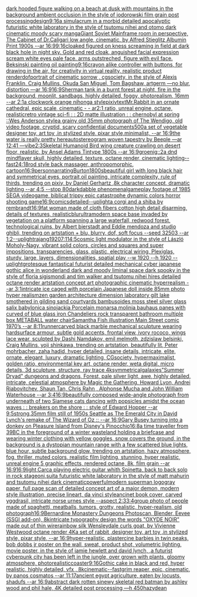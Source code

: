 [dark hooded figure walking on a beach at dusk with mountains in the background ambient occlusion in the style of jodorowski film grain post processing](https://www.ebank.nz/aiartgenerator?category=dark%2520hooded%2520figure%2520walking%2520on%2520a%2520beach%2520at%2520dusk%2520with%2520mountains%2520in%2520the%2520background%2520ambient%2520occlusion%2520in%2520the%2520style%2520of%2520jodorowski%2520film%2520grain%2520post%2520processing)[design](https://www.ebank.nz/aiartgenerator?category=design)[9:16](https://www.ebank.nz/aiartgenerator?category=9%3A16)[a simulacrum in a morbid detailed apocalyptic futuristic white laboratory in the style of tsutomu nihei and otomo dark cinematic moody scary manga](https://www.ebank.nz/aiartgenerator?category=a%2520simulacrum%2520in%2520a%2520morbid%2520detailed%2520apocalyptic%2520futuristic%2520white%2520laboratory%2520in%2520the%2520style%2520of%2520tsutomu%2520nihei%2520and%2520otomo%2520dark%2520cinematic%2520moody%2520scary%2520manga)[Giant Soviet Mainframe room in perspective, The Cabinet of Dr.Caligari low angle, cinematic, by Alfred Stieglitz Albumin Print 1900s --ar 16:9](https://www.ebank.nz/aiartgenerator?category=Giant%2520Soviet%2520Mainframe%2520room%2520in%2520perspective%2C%2520The%2520Cabinet%2520of%2520Dr.Caligari%2520low%2520angle%2C%2520cinematic%2C%2520by%2520Alfred%2520Stieglitz%2520Albumin%2520Print%25201900s%2520--ar%252016%3A9)[9:16](https://www.ebank.nz/aiartgenerator?category=9%3A16)[cloaked figured on kness screaming in field at dark black hole in night sky.  Gold and red cloak, anguished facial expression scream white eyes pale face. arms outstreched, figure with evil face. Beksinski painting oil painting](https://www.ebank.nz/aiartgenerator?category=cloaked%2520figured%2520on%2520kness%2520screaming%2520in%2520field%2520at%2520dark%2520black%2520hole%2520in%2520night%2520sky.%2520%2520Gold%2520and%2520red%2520cloak%2C%2520anguished%2520facial%2520expression%2520scream%2520white%2520eyes%2520pale%2520face.%2520arms%2520outstreched%2C%2520figure%2520with%2520evil%2520face.%2520Beksinski%2520painting%2520oil%2520painting)[9:16](https://www.ebank.nz/aiartgenerator?category=9%3A16)[crayon alike controller with buttons, for drawing in the air, for creativity in virtual reality, realistic product render](https://www.ebank.nz/aiartgenerator?category=crayon%2520alike%2520controller%2520with%2520buttons%2C%2520for%2520drawing%2520in%2520the%2520air%2C%2520for%2520creativity%2520in%2520virtual%2520reality%2C%2520realistic%2520product%2520render)[dof](https://www.ebank.nz/aiartgenerator?category=dof)[portrait of cinematic sorrow , cgsociety, in the style of Alexis Franklin, Craig Mullins, Okuda San Miguel, Tom Bagshaw, artgerm —no blur, distortion —ar 16:9](https://www.ebank.nz/aiartgenerator?category=portrait%2520of%2520cinematic%2520sorrow%2520%2C%2520cgsociety%2C%2520in%2520the%2520style%2520of%2520Alexis%2520Franklin%2C%2520Craig%2520Mullins%2C%2520Okuda%2520San%2520Miguel%2C%2520Tom%2520Bagshaw%2C%2520artgerm%2520%E2%80%94no%2520blur%2C%2520distortion%2520%E2%80%94ar%252016%3A9)[16:9](https://www.ebank.nz/aiartgenerator?category=16%3A9)[Sherman tank in a burnt forest at night, fire in the background, moonlit, sandbags, highly detailed, foggy, photorealism, 16mm --ar 2:1](https://www.ebank.nz/aiartgenerator?category=Sherman%2520tank%2520in%2520a%2520burnt%2520forest%2520at%2520night%2C%2520fire%2520in%2520the%2520background%2C%2520moonlit%2C%2520sandbags%2C%2520highly%2520detailed%2C%2520foggy%2C%2520photorealism%2C%252016mm%2520--ar%25202%3A1)[a clockwork orange nihonga style](https://www.ebank.nz/aiartgenerator?category=a%2520clockwork%2520orange%2520nihonga%2520style)[pixiv](https://www.ebank.nz/aiartgenerator?category=pixiv)[text](https://www.ebank.nz/aiartgenerator?category=text)[Mr.Rabbit in an ornate cathedral, epic scale, cinematic - - ar2:1 ratio, unreal engine, octane, realistic](https://www.ebank.nz/aiartgenerator?category=Mr.Rabbit%2520in%2520an%2520ornate%2520cathedral%2C%2520epic%2520scale%2C%2520cinematic%2520-%2520-%2520ar2%3A1%2520ratio%2C%2520unreal%2520engine%2C%2520octane%2C%2520realistic)[retro vintage sci-fi : : 2D matte illustration : : chernobyl at spring ::Wes Anderson style](https://www.ebank.nz/aiartgenerator?category=retro%2520vintage%2520sci-fi%2520%3A%2520%3A%25202D%2520matte%2520illustration%2520%3A%2520%3A%2520chernobyl%2520at%2520spring%2520%3A%3AWes%2520Anderson%2520style)[a grainy old 35mm photograph of The Wendigo, old video footage, cryptid, scary confidential documents](https://www.ebank.nz/aiartgenerator?category=a%2520grainy%2520old%252035mm%2520photograph%2520of%2520The%2520Wendigo%2C%2520old%2520video%2520footage%2C%2520cryptid%2C%2520scary%2520confidential%2520documents)[500](https://www.ebank.nz/aiartgenerator?category=500)[a set of vegetable designer toy, art toy ,in stylized style, pixar style,minimalist, --ar 16:9](https://www.ebank.nz/aiartgenerator?category=a%2520set%2520of%2520vegetable%2520designer%2520toy%2C%2520art%2520toy%2520%2Cin%2520stylized%2520style%2C%2520pixar%2520style%2Cminimalist%2C%2520--ar%252016%3A9)[the water is really pretty here](https://www.ebank.nz/aiartgenerator?category=the%2520water%2520is%2520really%2520pretty%2520here)[autostereogram woven tapestry by Beeple —ar 12:41 —vibe](https://www.ebank.nz/aiartgenerator?category=autostereogram%2520woven%2520tapestry%2520by%2520Beeple%2520%E2%80%94ar%252012%3A41%2520%E2%80%94vibe)[2:3](https://www.ebank.nz/aiartgenerator?category=2%3A3)[Skeletal Humanoid Bird wing creature crawling on desert floor, realistic, by Ansel Adams Tintype 1800s --ar 16:9](https://www.ebank.nz/aiartgenerator?category=Skeletal%2520Humanoid%2520Bird%2520wing%2520creature%2520crawling%2520on%2520desert%2520floor%2C%2520realistic%2C%2520by%2520Ansel%2520Adams%2520Tintype%25201800s%2520--ar%252016%3A9)[groenig::2](https://www.ebank.nz/aiartgenerator?category=groenig%3A%3A2)[a dnd mindflayer skull, highly detailed, texture, octane render, cinematic lighting](https://www.ebank.nz/aiartgenerator?category=a%2520dnd%2520mindflayer%2520skull%2C%2520highly%2520detailed%2C%2520texture%2C%2520octane%2520render%2C%2520cinematic%2520lighting)[--fast](https://www.ebank.nz/aiartgenerator?category=--fast)[24:18](https://www.ebank.nz/aiartgenerator?category=24%3A18)[rod style back massager, anthropomorphic, cartoon](https://www.ebank.nz/aiartgenerator?category=rod%2520style%2520back%2520massager%2C%2520anthropomorphic%2C%2520cartoon)[16:9](https://www.ebank.nz/aiartgenerator?category=16%3A9)[person](https://www.ebank.nz/aiartgenerator?category=person)[narrating](https://www.ebank.nz/aiartgenerator?category=narrating)[Burton](https://www.ebank.nz/aiartgenerator?category=Burton)[1800s](https://www.ebank.nz/aiartgenerator?category=1800s)[beautiful girl with long black hair and symmetrical eyes, portrait,oil painting, intricate complexity, rule of thirds, trending on pixiv, by Daniel Gerhartz ,8k character concept, dramatic lighting --ar 4:5 --stop 80](https://www.ebank.nz/aiartgenerator?category=beautiful%2520girl%2520with%2520long%2520black%2520hair%2520and%2520symmetrical%2520eyes%2C%2520portrait%2Coil%2520painting%2C%2520intricate%2520complexity%2C%2520rule%2520of%2520thirds%2C%2520trending%2520on%2520pixiv%2C%2520by%2520Daniel%2520Gerhartz%2520%2C8k%2520character%2520concept%2C%2520dramatic%2520lighting%2520--ar%25204%3A5%2520--stop%252080)[dark](https://www.ebank.nz/aiartgenerator?category=dark)[dabble phenomenal](https://www.ebank.nz/aiartgenerator?category=dabble%2520phenomenal)[gameplay footage of 1985 SEGA videogame, biblical trippy epic catastrophe dynamic colors horror shooting game](https://www.ebank.nz/aiartgenerator?category=gameplay%2520footage%2520of%25201985%2520SEGA%2520videogame%2C%2520biblical%2520trippy%2520epic%2520catastrophe%2520dynamic%2520colors%2520horror%2520shooting%2520game)[16:9](https://www.ebank.nz/aiartgenerator?category=16%3A9)[comics](https://www.ebank.nz/aiartgenerator?category=comics)[detailed](https://www.ebank.nz/aiartgenerator?category=detailed)[--uplight](https://www.ebank.nz/aiartgenerator?category=--uplight)[a corgi and a shiba by rembrandt](https://www.ebank.nz/aiartgenerator?category=a%2520corgi%2520and%2520a%2520shiba%2520by%2520rembrandt)[16:9](https://www.ebank.nz/aiartgenerator?category=16%3A9)[fat woman made of cloth fibers cotton high detail disarming, details of textures, realistic](https://www.ebank.nz/aiartgenerator?category=fat%2520woman%2520made%2520of%2520cloth%2520fibers%2520cotton%2520high%2520detail%2520disarming%2C%2520details%2520of%2520textures%2C%2520realistic)[blur](https://www.ebank.nz/aiartgenerator?category=blur)[ultramodern space base invaded by vegetation on a platform spanning a large waterfall, redwood forest, technological ruins, by Albert bierstadt and Eddie mendoza and studio ghibli, trending on artstation + blu, blurry, dof, soft focus --seed 32503 --ar 1:2](https://www.ebank.nz/aiartgenerator?category=ultramodern%2520space%2520base%2520invaded%2520by%2520vegetation%2520on%2520a%2520platform%2520spanning%2520a%2520large%2520waterfall%2C%2520redwood%2520forest%2C%2520technological%2520ruins%2C%2520by%2520Albert%2520bierstadt%2520and%2520Eddie%2520mendoza%2520and%2520studio%2520ghibli%2C%2520trending%2520on%2520artstation%2520%2B%2520blu%2C%2520blurry%2C%2520dof%2C%2520soft%2520focus%2520--seed%252032503%2520--ar%25201%3A2)[--uplight](https://www.ebank.nz/aiartgenerator?category=--uplight)[rajang](https://www.ebank.nz/aiartgenerator?category=rajang)[1920](https://www.ebank.nz/aiartgenerator?category=1920)[7:11](https://www.ebank.nz/aiartgenerator?category=7%3A11)[4:5](https://www.ebank.nz/aiartgenerator?category=4%3A5)[cosmic light modulator in the style of László Moholy-Nagy, vibrant solid colors, circles and squares and super impositions, transparencies, glass, plastic, electrical wiring,  Plexiglas, sturdy, large, layers, dimensionalities, spatial play --w 1920 --h 1920 --uplight](https://www.ebank.nz/aiartgenerator?category=cosmic%2520light%2520modulator%2520in%2520the%2520style%2520of%2520L%C3%A1szl%C3%B3%2520Moholy-Nagy%2C%2520vibrant%2520solid%2520colors%2C%2520circles%2520and%2520squares%2520and%2520super%2520impositions%2C%2520transparencies%2C%2520glass%2C%2520plastic%2C%2520electrical%2520wiring%2C%2520%2520Plexiglas%2C%2520sturdy%2C%2520large%2C%2520layers%2C%2520dimensionalities%2C%2520spatial%2520play%2520--w%25201920%2520--h%25201920%2520--uplight)[grotesque fantastical futurist detailed mechanical cyber japanese gothic alice in wonderland dark and moody liminal space dark spooky in the style of floria sigismondi and tim walker and tsutomu nihei hires detailed octane render artstation concept art photographic cinematic hyperrealism --ar 3:1](https://www.ebank.nz/aiartgenerator?category=grotesque%2520fantastical%2520futurist%2520detailed%2520mechanical%2520cyber%2520japanese%2520gothic%2520alice%2520in%2520wonderland%2520dark%2520and%2520moody%2520liminal%2520space%2520dark%2520spooky%2520in%2520the%2520style%2520of%2520floria%2520sigismondi%2520and%2520tim%2520walker%2520and%2520tsutomu%2520nihei%2520hires%2520detailed%2520octane%2520render%2520artstation%2520concept%2520art%2520photographic%2520cinematic%2520hyperrealism%2520--ar%25203%3A1)[intricate ice caged with porcelain Japanese doll inside 85mm photo hyper realism](https://www.ebank.nz/aiartgenerator?category=intricate%2520ice%2520caged%2520with%2520porcelain%2520Japanese%2520doll%2520inside%252085mm%2520photo%2520hyper%2520realism)[zen garden architecture dimension laboratory gilt lake smothered in gilding sand courtyards bambusoides moss steel silver glass salix babylonica sinojackia Porcelain monarsa molinia bauhaus panes with curved of blue glass iron Chandeliers rock transparent bathroom multiple box METABALL water chair](https://www.ebank.nz/aiartgenerator?category=zen%2520garden%2520architecture%2520dimension%2520laboratory%2520gilt%2520lake%2520smothered%2520in%2520gilding%2520sand%2520courtyards%2520bambusoides%2520moss%2520steel%2520silver%2520glass%2520salix%2520babylonica%2520sinojackia%2520Porcelain%2520monarsa%2520molinia%2520bauhaus%2520panes%2520with%2520curved%2520of%2520blue%2520glass%2520iron%2520Chandeliers%2520rock%2520transparent%2520bathroom%2520multiple%2520box%2520METABALL%2520water%2520chair)[Samantha Fish illustration Main Street comic 1970’s --ar 8:11](https://www.ebank.nz/aiartgenerator?category=Samantha%2520Fish%2520illustration%2520Main%2520Street%2520comic%25201970%E2%80%99s%2520--ar%25208%3A11)[runner](https://www.ebank.nz/aiartgenerator?category=runner)[carved black marble mechanical sculpture wearing hardsurface armour, subtle gold accents, frontal view, ivory rococo, wings lace wear, sculpted by Dashi Namdakov, emil melmoth, zdzislaw belsinki, Craig Mullins, yoji shinkawa, trending on artstation, beautifully lit, Peter mohrbacher, zaha hadid, hyper detailed, insane details, intricate, elite, ornate, elegant, luxury, dramatic lighting, CGsociety, hypermaximalist, golden ratio, environmental key art, octane render, weta digital, micro details, 3d sculpture, structure, ray trace 4k](https://www.ebank.nz/aiartgenerator?category=carved%2520black%2520marble%2520mechanical%2520sculpture%2520wearing%2520hardsurface%2520armour%2C%2520subtle%2520gold%2520accents%2C%2520frontal%2520view%2C%2520ivory%2520rococo%2C%2520wings%2520lace%2520wear%2C%2520sculpted%2520by%2520Dashi%2520Namdakov%2C%2520emil%2520melmoth%2C%2520zdzislaw%2520belsinki%2C%2520Craig%2520Mullins%2C%2520yoji%2520shinkawa%2C%2520trending%2520on%2520artstation%2C%2520beautifully%2520lit%2C%2520Peter%2520mohrbacher%2C%2520zaha%2520hadid%2C%2520hyper%2520detailed%2C%2520insane%2520details%2C%2520intricate%2C%2520elite%2C%2520ornate%2C%2520elegant%2C%2520luxury%2C%2520dramatic%2520lighting%2C%2520CGsociety%2C%2520hypermaximalist%2C%2520golden%2520ratio%2C%2520environmental%2520key%2520art%2C%2520octane%2520render%2C%2520weta%2520digital%2C%2520micro%2520details%2C%25203d%2520sculpture%2C%2520structure%2C%2520ray%2520trace%25204k)[symmetrical](https://www.ebank.nz/aiartgenerator?category=symmetrical)[galaxies](https://www.ebank.nz/aiartgenerator?category=galaxies)["Summer Dryad" dungeons and dragons, Forest, pale silver light, awe, highly detailed, intricate, celestial atmosphere by Magic the Gathering, Howard Lyon, Andrei Riabovitchev, Shaun Tan, Chris Rahn , Alphonse Mucha and John William Waterhouse --ar 3:4](https://www.ebank.nz/aiartgenerator?category=%22Summer%2520Dryad%22%2520dungeons%2520and%2520dragons%2C%2520Forest%2C%2520pale%2520silver%2520light%2C%2520awe%2C%2520highly%2520detailed%2C%2520intricate%2C%2520celestial%2520atmosphere%2520by%2520Magic%2520the%2520Gathering%2C%2520Howard%2520Lyon%2C%2520Andrei%2520Riabovitchev%2C%2520Shaun%2520Tan%2C%2520Chris%2520Rahn%2520%2C%2520Alphonse%2520Mucha%2520and%2520John%2520William%2520Waterhouse%2520--ar%25203%3A4)[16:9](https://www.ebank.nz/aiartgenerator?category=16%3A9)[beautifully composed wide-angle photograph from underneath of two Siamese cats dancing with popsicles amidst the ocean waves : : breakers on the shore : : style of Edward Hopper --ar 9:5](https://www.ebank.nz/aiartgenerator?category=beautifully%2520composed%2520wide-angle%2520photograph%2520from%2520underneath%2520of%2520two%2520Siamese%2520cats%2520dancing%2520with%2520popsicles%2520amidst%2520the%2520ocean%2520waves%2520%3A%2520%3A%2520breakers%2520on%2520the%2520shore%2520%3A%2520%3A%2520style%2520of%2520Edward%2520Hopper%2520--ar%25209%3A5)[strong,](https://www.ebank.nz/aiartgenerator?category=strong%2C)[35mm film still of 1950s Seattle as The Emerald City in David Lynch's remake of The Wizard of Oz :: --ar 16:9](https://www.ebank.nz/aiartgenerator?category=35mm%2520film%2520still%2520of%25201950s%2520Seattle%2520as%2520The%2520Emerald%2520City%2520in%2520David%2520Lynch%27s%2520remake%2520of%2520The%2520Wizard%2520of%2520Oz%2520%3A%3A%2520--ar%252016%3A9)[Gary Busey turning into a donkey on Pleasure Island from Disney's Pinocchio](https://www.ebank.nz/aiartgenerator?category=Gary%2520Busey%2520turning%2520into%2520a%2520donkey%2520on%2520Pleasure%2520Island%2520from%2520Disney%27s%2520Pinocchio)[16:8](https://www.ebank.nz/aiartgenerator?category=16%3A8)[a time traveller from 39BC in the foreground of a winter wasteland holding a briefcase and wearing winter clothing with yellow goggles, snow covers the ground, in the background is a dystopian mountain range with a few scattered blue lights, blue hour, subtle background glow, trending on artstation, hazy atmosphere, fog, thriller, muted colors, realistic film lighting, stunning, hyper realistic, unreal engine 5 graphic effects, rendered octane, 8k, film grain --ar 16:9](https://www.ebank.nz/aiartgenerator?category=a%2520time%2520traveller%2520from%252039BC%2520in%2520the%2520foreground%2520of%2520a%2520winter%2520wasteland%2520holding%2520a%2520briefcase%2520and%2520wearing%2520winter%2520clothing%2520with%2520yellow%2520goggles%2C%2520snow%2520covers%2520the%2520ground%2C%2520in%2520the%2520background%2520is%2520a%2520dystopian%2520mountain%2520range%2520with%2520a%2520few%2520scattered%2520blue%2520lights%2C%2520blue%2520hour%2C%2520subtle%2520background%2520glow%2C%2520trending%2520on%2520artstation%2C%2520hazy%2520atmosphere%2C%2520fog%2C%2520thriller%2C%2520muted%2520colors%2C%2520realistic%2520film%2520lighting%2C%2520stunning%2C%2520hyper%2520realistic%2C%2520unreal%2520engine%25205%2520graphic%2520effects%2C%2520rendered%2520octane%2C%25208k%2C%2520film%2520grain%2520--ar%252016%3A9)[](https://www.ebank.nz/aiartgenerator?category=)[16:9](https://www.ebank.nz/aiartgenerator?category=16%3A9)[light,](https://www.ebank.nz/aiartgenerator?category=light%2C)[Carca playing electric guitar whith Spinetta, back to back solo in rock stage](https://www.ebank.nz/aiartgenerator?category=Carca%2520playing%2520electric%2520guitar%2520whith%2520Spinetta%2C%2520back%2520to%2520back%2520solo%2520in%2520rock%2520stage)[oni,suit](https://www.ebank.nz/aiartgenerator?category=oni%2Csuit)[a futuristic white laboratory in the style of matt mahurin and tsutomu nihei dark cinematic](https://www.ebank.nz/aiartgenerator?category=a%2520futuristic%2520white%2520laboratory%2520in%2520the%2520style%2520of%2520matt%2520mahurin%2520and%2520tsutomu%2520nihei%2520dark%2520cinematic)[powerful](https://www.ebank.nz/aiartgenerator?category=powerful)[modern superman logo](https://www.ebank.nz/aiartgenerator?category=modern%2520superman%2520logo)[gray paper, full page scan of detailed concept art of a major demon, modern style illustration, precise lineart, da vinci style](https://www.ebank.nz/aiartgenerator?category=gray%2520paper%2C%2520full%2520page%2520scan%2520of%2520detailed%2520concept%2520art%2520of%2520a%2520major%2520demon%2C%2520modern%2520style%2520illustration%2C%2520precise%2520lineart%2C%2520da%2520vinci%2520style)[ancinet book cover, carved yggdrasil, intricate norse urnes style --aspect 2:3](https://www.ebank.nz/aiartgenerator?category=ancinet%2520book%2520cover%2C%2520carved%2520yggdrasil%2C%2520intricate%2520norse%2520urnes%2520style%2520--aspect%25202%3A3)[3:4](https://www.ebank.nz/aiartgenerator?category=3%3A4)[group photo of people made of spaghetti, meatballs, tumors, grotty, realistic, hyper-realism, old photograph](https://www.ebank.nz/aiartgenerator?category=group%2520photo%2520of%2520people%2520made%2520of%2520spaghetti%2C%2520meatballs%2C%2520tumors%2C%2520grotty%2C%2520realistic%2C%2520hyper-realism%2C%2520old%2520photograph)[16:9](https://www.ebank.nz/aiartgenerator?category=16%3A9)[Bernardine Monastery Dungeons Photoscan, Blender, Eevee (SSGI add-on), 8k](https://www.ebank.nz/aiartgenerator?category=Bernardine%2520Monastery%2520Dungeons%2520Photoscan%2C%2520Blender%2C%2520Eevee%2520%28SSGI%2520add-on%29%2C%25208k)[intricate typography design the words "OXYDE NOIR" made out of thin wire](https://www.ebank.nz/aiartgenerator?category=intricate%2520typography%2520design%2520the%2520words%2520%22OXYDE%2520NOIR%22%2520made%2520out%2520of%2520thin%2520wire)[rainbow silk Wensleydale curls goat, by Vivienne Westwood octane render 4K](https://www.ebank.nz/aiartgenerator?category=rainbow%2520silk%2520Wensleydale%2520curls%2520goat%2C%2520by%2520Vivienne%2520Westwood%2520octane%2520render%25204K)[a set of rabbit ,designer toy, art toy ,in stylized style, pixar style, --ar 16:9](https://www.ebank.nz/aiartgenerator?category=a%2520set%2520of%2520rabbit%2520%2Cdesigner%2520toy%2C%2520art%2520toy%2520%2Cin%2520stylized%2520style%2C%2520pixar%2520style%2C%2520--ar%252016%3A9)[hyper-realistic, plastercine barbies in twin peaks, bob dobbs jr poster on the wall, sweat, product shot, volumetric lighting, movie poster, in the style of jamie hewlett and david lynch, ,](https://www.ebank.nz/aiartgenerator?category=hyper-realistic%2C%2520plastercine%2520barbies%2520in%2520twin%2520peaks%2C%2520bob%2520dobbs%2520jr%2520poster%2520on%2520the%2520wall%2C%2520sweat%2C%2520product%2520shot%2C%2520volumetric%2520lighting%2C%2520movie%2520poster%2C%2520in%2520the%2520style%2520of%2520jamie%2520hewlett%2520and%2520david%2520lynch%2C%2520%2C)[a futurist cyberpunk city has been left in the jungle, over grown with plants, gloomy atmosphere, photorealistic](https://www.ebank.nz/aiartgenerator?category=a%2520futurist%2520cyberpunk%2520city%2520has%2520been%2520left%2520in%2520the%2520jungle%2C%2520over%2520grown%2520with%2520plants%2C%2520gloomy%2520atmosphere%2C%2520photorealistic)[coaster](https://www.ebank.nz/aiartgenerator?category=coaster)[9:16](https://www.ebank.nz/aiartgenerator?category=9%3A16)[Gothic cake in black and red, hyper realistic, highly detailed, vfx , 8k](https://www.ebank.nz/aiartgenerator?category=Gothic%2520cake%2520in%2520black%2520and%2520red%2C%2520hyper%2520realistic%2C%2520highly%2520detailed%2C%2520vfx%2520%2C%25208k)[cinematic](https://www.ebank.nz/aiartgenerator?category=cinematic)[--fast](https://www.ebank.nz/aiartgenerator?category=--fast)[grim reaper, epic, cinematic, by panos cosmatos --ar 11:17](https://www.ebank.nz/aiartgenerator?category=grim%2520reaper%2C%2520epic%2C%2520cinematic%2C%2520by%2520panos%2520cosmatos%2520--ar%252011%3A17)[ancient egypt agriculture, eaten by locusts, shadufs --ar 16:9](https://www.ebank.nz/aiartgenerator?category=ancient%2520egypt%2520agriculture%2C%2520eaten%2520by%2520locusts%2C%2520shadufs%2520--ar%252016%3A9)[abstract dark rotten sinewy skeletal red batman by ashley wood and phil hale, 4K detailed post processing —h 450](https://www.ebank.nz/aiartgenerator?category=abstract%2520dark%2520rotten%2520sinewy%2520skeletal%2520red%2520batman%2520by%2520ashley%2520wood%2520and%2520phil%2520hale%2C%25204K%2520detailed%2520post%2520processing%2520%E2%80%94h%2520450)[hazy](https://www.ebank.nz/aiartgenerator?category=hazy)[dean](https://www.ebank.nz/aiartgenerator?category=dean)[](https://www.ebank.nz/aiartgenerator?category=)